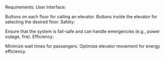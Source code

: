 Requirements:
User Interface:

Buttons on each floor for calling an elevator.
Buttons inside the elevator for selecting the desired floor.
Safety:

Ensure that the system is fail-safe and can handle emergencies (e.g., power outage, fire).
Efficiency:

Minimize wait times for passengers.
Optimize elevator movement for energy efficiency.